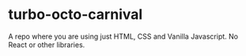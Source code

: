 # turbo-octo-carnival
A repo where you are using just HTML, CSS and Vanilla Javascript.  No React or other libraries. 
